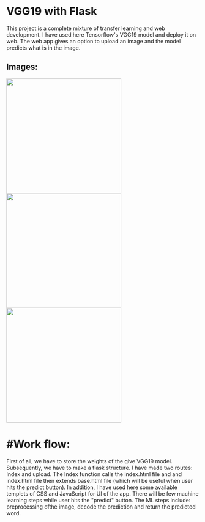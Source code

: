 # VGG19 with Flask

This project is a complete mixture of transfer learning and web development. I have used here Tensorflow's VGG19 model and deploy it on web. The web app gives an option to upload an image and the model predicts what is in the image.

## Images:
<img src="https://user-images.githubusercontent.com/40913151/100567992-f9073780-331d-11eb-9c0d-6191390fd780.png" width="300"/> <img src=https://user-images.githubusercontent.com/40913151/100568185-96fb0200-331e-11eb-898f-8266d58b6006.png width="300"/><img src="https://user-images.githubusercontent.com/40913151/100567886-b9405000-331d-11eb-9e6f-41e00dd5a37c.png" width="300"/> 


# #Work flow:
First of all, we have to store the weights of the give VGG19 model. Subsequently, we have to make a flask structure. I have made two routes: Index and upload. The Index function calls the index.html file and and index.html file then extends base.html file (which will be useful when user hits the predict button). In addition, I have used here some available templets of CSS and JavaScript for UI of the app. There will be few machine learning steps while user hits the "predict" button. The ML steps include: preprocessing ofthe image, decode the prediction and return the predicted word.      




